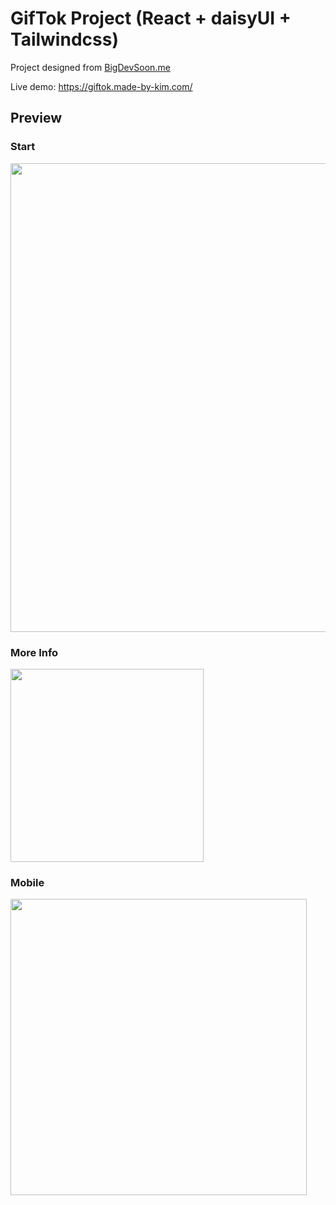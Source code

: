 # GifTok Project (React + daisyUI + Tailwindcss)

Project designed from [BigDevSoon.me](https://bigdevsoon.me/)

Live demo: https://giftok.made-by-kim.com/

## Preview

### Start

<img width="750" src="https://github.com/kim-fransson/giftok/assets/45737053/f258ca46-243b-4ca3-b7d6-623785677a65">

### More Info

<img width="309" src="https://github.com/kim-fransson/giftok/assets/45737053/0534c4f8-b580-4510-8430-74d8425c029e">

### Mobile

<img width="474" src="https://github.com/kim-fransson/giftok/assets/45737053/cddc5714-9e05-4f9a-b090-d369470c939e">

